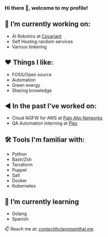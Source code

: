 ### Hi there 👋, welcome to my profile!

## 🔭 I’m currently working on:
- AI Robotics at [Covariant](https://covariant.ai)
- Self Hosting random services
- Various tinkering

## ❤️ Things I like:
- FOSS/Open source
- Automation
- Green energy
- Sharing knowledge

## ◀️ In the past I've worked on:
- Cloud NGFW for AWS at [Palo Alto Networks](https://paloaltonetworks.com)
- QA Automation interning at [Plex](https://plex.tv)

## 🛠️ Tools I'm familiar with:
- Python
- Bash/Zsh
- Terraform
- Puppet
- Salt
- Docker
- Kubernetes

## 🌱 I’m currently learning
- Golang
- Spanish

📫 Reach me at: [contact@clayrosenthal.me](mailto:contact@clayrosenthal.me)
